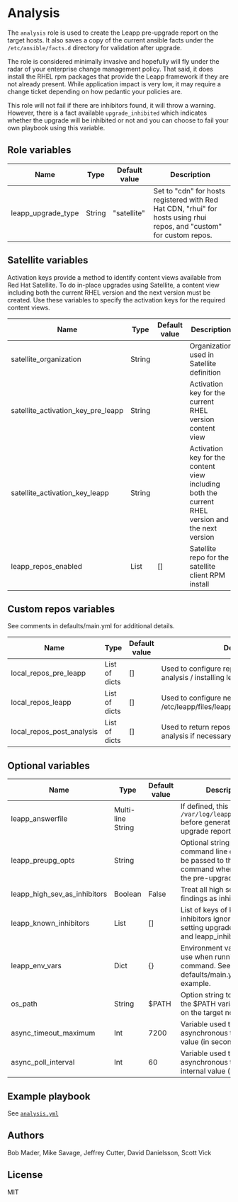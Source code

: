 # Analysis

The `analysis` role is used to create the Leapp pre-upgrade report on the target hosts. It also saves a copy of the current ansible facts under the `/etc/ansible/facts.d` directory for validation after upgrade.

The role is considered minimally invasive and hopefully will fly under the radar of your enterprise change management policy. That said, it does install the RHEL rpm packages that provide the Leapp framework if they are not already present. While application impact is very low, it may require a change ticket depending on how pedantic your policies are.

This role will not fail if there are inhibitors found, it will throw a warning. However, there is a fact available `upgrade_inhibited` which indicates whether the upgrade will be inhibited or not and you can choose to fail your own playbook using this variable.

## Role variables

| Name                  | Type | Default value           | Description                                     |
|-----------------------|------|-------------------------|-------------------------------------------------|
| leapp_upgrade_type    | String  | "satellite" | Set to "cdn" for hosts registered with Red Hat CDN, "rhui" for hosts using rhui repos, and "custom" for custom repos. |

## Satellite variables

Activation keys provide a method to identify content views available from Red Hat Satellite. To do in-place upgrades using Satellite, a content view including both the current RHEL version and the next version must be created. Use these variables to specify the activation keys for the required content views.

| Name                  | Type | Default value           | Description                                     |
|-----------------------|------|-------------------------|-------------------------------------------------|
| satellite_organization  | String   |  | Organization used in Satellite definition |
| satellite_activation_key_pre_leapp | String |  | Activation key for the current RHEL version content view |
| satellite_activation_key_leapp     | String |  | Activation key for the content view including both the current RHEL version and the next version |
| leapp_repos_enabled    | List | [] | Satellite repo for the satellite client RPM install |

## Custom repos variables

See comments in defaults/main.yml for additional details.

| Name                  | Type | Default value           | Description                                     |
|-----------------------|------|-------------------------|-------------------------------------------------|
| local_repos_pre_leapp  | List of dicts   | [] | Used to configure repos before running leapp analysis / installing leapp packages.|
| local_repos_leapp  | List of dicts   | [] | Used to configure next version repos in /etc/leapp/files/leapp_upgrade_repositories.repo.
| local_repos_post_analysis  | List of dicts   | [] | Used to return repos to previous state after leapp analysis if necessary.

## Optional variables

| Name                  | Type | Default value           | Description                                     |
|-----------------------|------|-------------------------|-------------------------------------------------|
| leapp_answerfile | Multi-line String |  | If defined, this is written to `/var/log/leapp/answerfile` before generating the pre-upgrade report. |
| leapp_preupg_opts | String | | Optional string to define command line options to be passed to the `leapp` command when running the pre-upgrade. |
| leapp_high_sev_as_inhibitors | Boolean | False | Treat all high severity findings as inhibitors. |
| leapp_known_inhibitors | List | [] | List of keys of known inhibitors ignored when setting upgrade_inhibited and leapp_inhibitors. |
| leapp_env_vars | Dict | {} | Environment variables to use when running `leapp` command. See defaults/main.yml for example. |
| os_path | String | $PATH | Option string to override the $PATH variable used on the target node |
| async_timeout_maximum   | Int | 7200                  | Variable used to set the asynchronous task timeout value (in seconds)
| async_poll_interval     | Int | 60                    | Variable used to set the asynchronous task polling internal value (in seconds)

## Example playbook

See [`analysis.yml`](../../playbooks/analysis.yml)

## Authors

Bob Mader, Mike Savage, Jeffrey Cutter, David Danielsson, Scott Vick

## License

MIT
